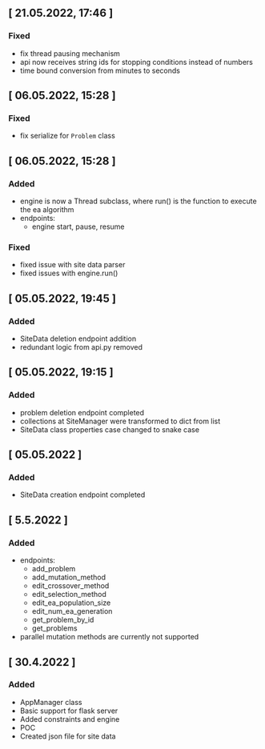 ## [ 21.05.2022, 17:46 ]

### Fixed
- fix thread pausing mechanism
- api now receives string ids for stopping conditions instead of numbers
- time bound conversion from minutes to seconds

## [ 06.05.2022, 15:28 ]

### Fixed
- fix serialize for `Problem` class


## [ 06.05.2022, 15:28 ]

### Added
- engine is now a Thread subclass, where run() is the function to execute the ea algorithm
- endpoints:
  - engine start, pause, resume

### Fixed
- fixed issue with site data parser
- fixed issues with engine.run()


## [ 05.05.2022, 19:45 ]

### Added
- SiteData deletion endpoint addition
- redundant logic from api.py removed

## [ 05.05.2022, 19:15 ]

### Added
- problem deletion endpoint completed
- collections at SiteManager were transformed to dict from list
- SiteData class properties case changed to snake case

## [ 05.05.2022 ]

### Added
- SiteData creation endpoint completed

## [ 5.5.2022 ]

### Added
- endpoints:
  - add_problem
  - add_mutation_method
  - edit_crossover_method
  - edit_selection_method
  - edit_ea_population_size
  - edit_num_ea_generation
  - get_problem_by_id
  - get_problems
- parallel mutation methods are currently not supported


## [ 30.4.2022 ]

### Added
- AppManager class
- Basic support for flask server
- Added constraints and engine
- POC
- Created json file for site data
